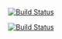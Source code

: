 [![Build Status](http://34.136.149.49:8080/buildStatus/icon?job=instavote%2Fworker-build)](http://34.136.149.49:8080/job/instavote/job/worker-build/)

[![Build Status](http://34.136.149.49:8080/buildStatus/icon?job=instavote%2Fworker-build&subject=UnitTest)](http://34.136.149.49:8080/job/instavote/job/worker-build/)


